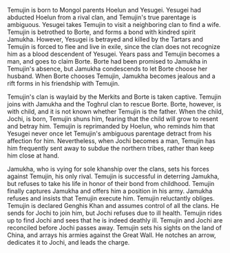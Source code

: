 <!-- Genghis Khan: To the Ends of the Earth and Sea (2007) -->

Temujin is born to Mongol parents Hoelun and Yesugei. Yesugei had abducted Hoelun from a rival clan, and Temujin's true parentage is ambiguous. Yesugei takes Temujin to visit a neighboring clan to find a wife. Temujin is betrothed to Borte, and forms a bond with kindred spirit Jamukha. However, Yesugei is betrayed and killed by the Tartars and Temujin is forced to flee and live in exile, since the clan does not recognize him as a blood descendent of Yesugei. Years pass and Temujin becomes a man, and goes to claim Borte. Borte had been promised to Jamukha in Temujin's absence, but Jamukha condescends to let Borte choose her husband. When Borte chooses Temujin, Jamukha becomes jealous and a rift forms in his friendship with Temujin.

Temujin's clan is waylaid by the Merkits and Borte is taken captive. Temujin joins with Jamukha and the Toghrul clan to rescue Borte. Borte, however, is with child, and it is not known whether Temujin is the father. When the child, Jochi, is born, Temujin shuns him, fearing that the child will grow to resent and betray him. Temujin is reprimanded by Hoelun, who reminds him that Yesugei never once let Temujin's ambiguous parentage detract from his affection for him. Nevertheless, when Jochi becomes a man, Temujin has him frequently sent away to subdue the northern tribes, rather than keep him close at hand.

Jamukha, who is vying for sole khanship over the clans, sets his forces against Temujin, his only rival. Temujin is successful in deterring Jamukha, but refuses to take his life in honor of their bond from childhood. Temujin finally captures Jamukha and offers him a position in his army. Jamukha refuses and insists that Temujin execute him. Temujin reluctantly obliges. Temujin is declared Genghis Khan and assumes control of all the clans. He sends for Jochi to join him, but Jochi refuses due to ill health. Temujin rides up to find Jochi and sees that he is indeed deathly ill. Temujin and Jochi are reconciled before Jochi passes away. Temujin sets his sights on the land of China, and arrays his armies against the Great Wall. He notches an arrow, dedicates it to Jochi, and leads the charge.